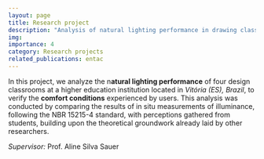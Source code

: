 ```yaml
---
layout: page
title: Research project
description: "Analysis of natural lighting performance in drawing classrooms in Vitória (ES)"
img: 
importance: 4
category: Research projects
related_publications: entac
---
```


In this project, we analyze the n**atural lighting performance** of four design classrooms at a higher education institution located in *Vitória (ES), Brazil*, to verify the **comfort conditions** experienced by users. This analysis was conducted by comparing the results of in situ measurements of illuminance, following the NBR 15215-4 standard, with perceptions gathered from students, building upon the theoretical groundwork already laid by other researchers.

*Supervisor:* Prof. Aline Silva Sauer
